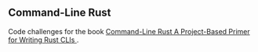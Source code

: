 ## Command-Line Rust 



Code challenges for the book [Command-Line Rust  A Project-Based Primer for Writing Rust CLIs ](https://www.amazon.com/Command-Line-Rust-Project-Based-Primer-Writing/dp/1098109430). 